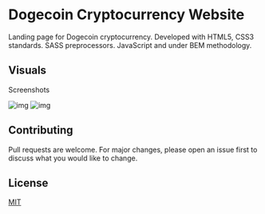 # Dogecoin Cryptocurrency Website

Landing page for Dogecoin cryptocurrency. Developed with HTML5, CSS3 standards. SASS preprocessors. JavaScript and under BEM methodology.

## Visuals

Screenshots

![img](https://i.ibb.co/ZMZZHbv/s3.png)
![img](https://i.ibb.co/0jYPgyD/s4.png)

## Contributing
Pull requests are welcome. For major changes, please open an issue first to discuss what you would like to change.


## License
[MIT](https://choosealicense.com/licenses/mit/)
